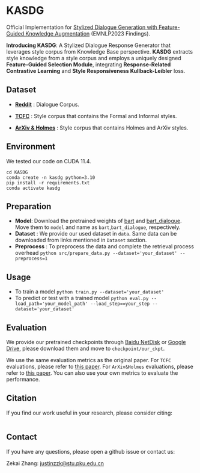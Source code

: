 # KASDG
Official Implementation for [Stylized Dialogue Generation with Feature-Guided Knowledge Augmentation]() (EMNLP2023 Findings).

**Introducing KASDG**: A Stylized Dialogue Response Generator that leverages style corpus from Knowledge Base perspective. **KASDG** extracts style knowledge from a style corpus and employs a uniquely designed **Feature-Guided Selection Module**, integrating **Response-Related Contrastive Learning** and **Style Responsiveness Kullback-Leibler** loss.

## Dataset

* **[Reddit](https://github.com/silverriver/Stylized_Dialog/tree/main/TCFC)** : Dialogue Corpus.

* **[TCFC](https://github.com/silverriver/Stylized_Dialog/tree/main/TCFC)** : Style corpus that contains the Formal and Informal styles.

* **[ArXiv & Holmes](https://github.com/golsun/StyleFusion)** : Style corpus that contains Holmes and ArXiv styles.

## Environment
We tested our code on CUDA 11.4.
```
cd KASDG
conda create -n kasdg python=3.10
pip install -r requirements.txt
conda activate kasdg
```

## Preparation
* **Model**: Download the pretrained weights of [bart](https://huggingface.co/facebook/bart-base) and [bart_dialogue](https://huggingface.co/tareknaous/bart-daily-dialog). Move them to `model` and name as `bart`,`bart_dialogue`, respectively.
* **Dataset** : We provide our used dataset in `data`. Same data can be downloaded from links mentioned in `Dataset` section.
* **Preprocess** : To preprocess the data and complete the retrieval process overhead `python src/prepare_data.py --dataset='your_dataset' --preprocess=1`

## Usage
* To train a model `python train.py --dataset='your_dataset'`
* To predict or test with a trained model `python eval.py --load_path='your_model_path' --load_step==your_step --dataset='your_dataset'`

## Evaluation
We provide our pretrained checkpoints through [Baidu NetDisk](https://pan.baidu.com/s/1_Bd-xpYm8txUQ9CoGyCqiQ?pwd=cwaz) or [Google Drive](https://drive.google.com/drive/folders/1_AGWVcz25nQt6KnfmffFsW9LUf8aE7oI?usp=sharing), please download them and move to `checkpoint/our_ckpt`. 

We use the same evaluation metrics as the original paper. For `TCFC` evaluations, please refer to [this paper](https://github.com/silverriver/Stylized_Dialog/tree/main/TCFC). For `ArXiv&Holmes` evaluations, please refer to [this paper](https://github.com/golsun/StyleFusion). You can also use your own metrics to evaluate the performance.

## Citation
If you find our work useful in your research, please consider citing:

```
```

## Contact
If you have any questions, please open a github issue or contact us:

Zekai Zhang: justinzzk@stu.pku.edu.cn




